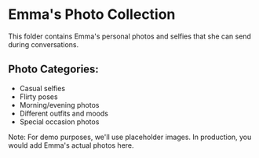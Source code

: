 # Emma's Photo Collection

This folder contains Emma's personal photos and selfies that she can send during conversations.

## Photo Categories:
- Casual selfies
- Flirty poses  
- Morning/evening photos
- Different outfits and moods
- Special occasion photos

Note: For demo purposes, we'll use placeholder images. In production, you would add Emma's actual photos here.